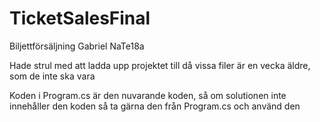 # TicketSalesFinal
Biljettförsäljning Gabriel NaTe18a

Hade strul med att ladda upp projektet till då vissa filer är en vecka äldre, som de inte ska vara

Koden i Program.cs är den nuvarande koden, så om solutionen inte innehåller den koden så ta gärna den från Program.cs och använd den
